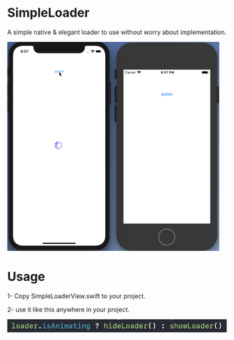 # SimpleLoader
A simple native &amp; elegant loader to use without worry about implementation.

![alt text](preview.gif)

# Usage
1- Copy SimpleLoaderView.swift to your project.

2- use it like this anywhere in your project.

![alt text](usage.png)
